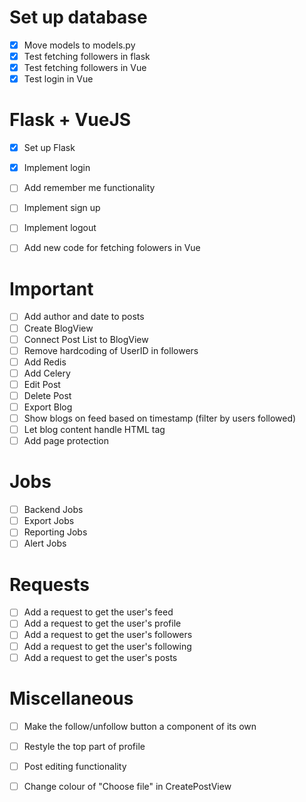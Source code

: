 # Set up database
- [x] Move models to models.py
- [x] Test fetching followers in flask
- [x] Test fetching followers in Vue
- [x] Test login in Vue

# Flask + VueJS
- [x] Set up Flask
- [x] Implement login
- [ ] Add remember me functionality
- [ ] Implement sign up
- [ ] Implement logout
- [ ] Add new code for fetching folowers in Vue


# Important
- [ ] Add author and date to posts
- [ ] Create BlogView
- [ ] Connect Post List to BlogView 
- [ ] Remove hardcoding of UserID in followers
- [ ] Add Redis
- [ ] Add Celery
- [ ] Edit Post
- [ ] Delete Post
- [ ] Export Blog
- [ ] Show blogs on feed based on timestamp (filter by users followed)
- [ ] Let blog content handle HTML tag
- [ ] Add page protection

# Jobs
- [ ] Backend Jobs
- [ ] Export Jobs
- [ ] Reporting Jobs
- [ ] Alert Jobs

# Requests
- [ ] Add a request to get the user's feed
- [ ] Add a request to get the user's profile
- [ ] Add a request to get the user's followers
- [ ] Add a request to get the user's following
- [ ] Add a request to get the user's posts

# Miscellaneous
- [ ] Make the follow/unfollow button a component of its own
- [ ] Restyle the top part of profile
- [ ] Post editing functionality
- [ ] Change colour of "Choose file" in CreatePostView

